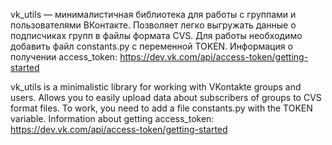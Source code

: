 vk_utils — минималистичная библиотека для работы с группами и пользователями ВКонтакте. Позволяет легко выгружать данные о подписчиках групп в файлы формата CVS.
Для работы необходимо добавить файл constants.py с переменной TOKEN. Информация о получении access_token: https://dev.vk.com/api/access-token/getting-started    
  
    
vk_utils is a minimalistic library for working with VKontakte groups and users. Allows you to easily upload data about subscribers of groups to CVS format files. To work, you need to add a file constants.py with the TOKEN variable. Information about getting access_token: https://dev.vk.com/api/access-token/getting-started
